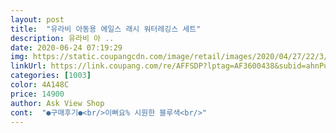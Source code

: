 ```yaml
---
layout: post 
title:  "유라비 아동용 에일스 래시 워터레깅스 세트" 
description: 유라비 아 ..
date: 2020-06-24 07:19:29 
img: https://static.coupangcdn.com/image/retail/images/2020/04/27/22/3/6276621e-cefb-4caa-9e2b-66a631c2515d.jpg 
linkUrl: https://link.coupang.com/re/AFFSDP?lptag=AF3600438&subid=ahnPublicAsk&pageKey=1520123810&itemId=2608351549&vendorItemId=70599459039&traceid=V0-113-694c1459320617f9 
categories: [1003] 
color: 4A148C 
price: 14900 
author: Ask View Shop 
cont:  "●구매후기●<br/>이뻐요% 시원한 블루색<br/>" 
---
```

